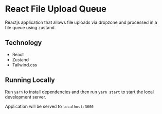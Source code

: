 # React File Upload Queue

Reactjs application that allows file uploads via dropzone and processed in a file queue using zustand.

## Technology

- React
- Zustand
- Tailwind.css

## Running Locally

Run `yarn` to install dependencies and then run `yarn start` to start the local development server.

Application will be served to `localhost:3000`
